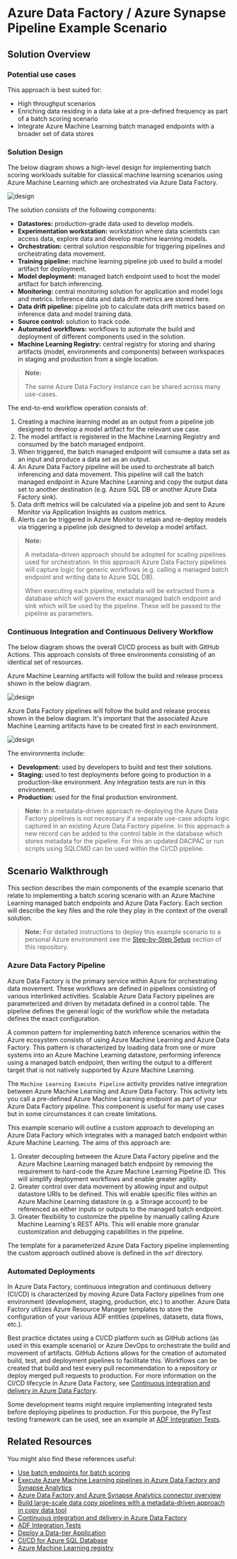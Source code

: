 # Azure Data Factory / Azure Synapse Pipeline Example Scenario

## Solution Overview

### Potential use cases

This approach is best suited for:

- High throughput scenarios
- Enriching data residing in a data lake at a pre-defined frequency as part of a batch scoring scenario
- Integrate Azure Machine Learning batch managed endpoints with a broader set of data stores

### Solution Design

The below diagram shows a high-level design for implementing batch scoring workloads suitable for classical machine learning scenarios using Azure Machine Learning which are orchestrated via Azure Data Factory.

![design](./images/scenarios/design-adf.png)

The solution consists of the following components:

- **Datastores:** production-grade data used to develop models.
- **Experimentation workstation:** workstation where data scientists can access data, explore data and develop machine learning models.
- **Orchestration:** central solution responsible for triggering pipelines and orchestrating data movement.
- **Training pipeline:** machine learning pipeline job used to build a model artifact for deployment.
- **Model deployment:** managed batch endpoint used to host the model artifact for batch inferencing.
- **Monitoring:** central monitoring solution for application and model logs and metrics. Inference data and data drift metrics are stored here.
- **Data drift pipeline:** pipeline job to calculate data drift metrics based on inference data and model training data.
- **Source control:** solution to track code.
- **Automated workflows:** workflows to automate the build and deployment of different components used in the solution.
- **Machine Learning Registry:** central registry for storing and sharing artifacts (model, environments and components) between workspaces in staging and production from a single location.

> **Note:**
>
> The same Azure Data Factory instance can be shared across many use-cases.

The end-to-end workflow operation consists of:

1. Creating a machine learning model as an output from a pipeline job designed to develop a model artifact for the relevant use case.
2. The model artifact is registered in the Machine Learning Registry and consumed by the batch managed endpoint.
3. When triggered, the batch managed endpoint will consume a data set as an input and produce a data set as an output.
4. An Azure Data Factory pipeline will be used to orchestrate all batch inferencing and data movement. This pipeline will call the batch managed endpoint in Azure Machine Learning and copy the output data set to another destination (e.g. Azure SQL DB or another Azure Data Factory sink).
5. Data drift metrics will be calculated via a pipeline job and sent to Azure Monitor via Application Insights as custom metrics.
6. Alerts can be triggered in Azure Monitor to retain and re-deploy models via triggering a pipeline job designed to develop a model artifact.

> **Note:**
>
> A metadata-driven approach should be adopted for scaling pipelines used for orchestration.
> In this approach Azure Data Factory pipelines will capture logic for generic workflows (e.g. calling a managed batch endpoint and writing data to Azure SQL DB).
>
> When executing each pipeline, metadata will be extracted from a database which will govern the exact managed batch endpoint and sink which will be used by the pipeline.
> These will be passed to the pipeline as parameters.

### Continuous Integration and Continuous Delivery Workflow

The below diagram shows the overall CI/CD process as built with GitHub Actions. This approach consists of three environments consisting of an identical set of resources.

Azure Machine Learning artifacts will follow the build and release process shown in the below diagram.

![design](./images/scenarios/cicd-batch.png)

Azure Data Factory pipelines will follow the build and release process shown in the below diagram. It's important that the associated Azure Machine Learning artifacts have to be created first in each environment.

![design](./images/scenarios/cicd-adf.png)

The environments include:

- **Development:** used by developers to build and test their solutions.
- **Staging:** used to test deployments before going to production in a production-like environment. Any integration tests are run in this environment.
- **Production:** used for the final production environment.

> **Note:**
> In a metadata-driven approach re-deploying the Azure Data Factory pipelines is not necessary if a separate use-case adopts logic captured in an existing Azure Data Factory pipeline.
> In this approach a new record can be added to the control table in the database which stores metadata for the pipeline.
> For this an updated DACPAC or run scripts using SQLCMD can be used within the CI/CD pipeline.

## Scenario Walkthrough

This section describes the main components of the example scenario that relate to implementing a batch scoring scenario with an Azure Machine Learning managed batch endpoints and Azure Data Factory. Each section will describe the key files and the role they play in the context of the overall solution.

> **Note:**
> For detailed instructions to deploy this example scenario to a personal Azure environment see the [Step-by-Step Setup](./step-by-step-adf.md) section of this repository.

### Azure Data Factory Pipeline

Azure Data Factory is the primary service within Azure for orchestrating data movement. These workflows are defined in pipelines consisting of various interlinked activities. Scalable Azure Data Factory pipelines are parameterized and driven by metadata defined in a control table. The pipeline defines the general logic of the workflow while the metadata defines the exact configuration.

A common pattern for implementing batch inference scenarios within the Azure ecosystem consists of using Azure Machine Learning and Azure Data Factory. This pattern is characterized by loading data from one or more systems into an Azure Machine Learning datastore, performing inference using a managed batch endpoint, then writing the output to a different target that is not natively supported by Azure Machine Learning.

The `Machine Learning Execute Pipeline` activity provides native integration between Azure Machine Learning and Azure Data Factory. This activity lets you call a pre-defined Azure Machine Learning endpoint as part of your Azure Data Factory pipeline. This component is useful for many use cases but in some circumstances it can create limitations.

This example scenario will outline a custom approach to developing an Azure Data Factory which integrates with a managed batch endpoint within Azure Machine Learning. The aims of this approach are:

1. Greater decoupling between the Azure Data Factory pipeline and the Azure Machine Learning managed batch endpoint by removing the requirement to hard-code the Azure Machine Learning Pipeline ID. This will simplify deployment workflows and enable greater agility.
2. Greater control over data movement by allowing input and output datastore URIs to be defined. This will enable specific files within an Azure Machine Learning datastore (e.g. a Storage account) to be referenced as either inputs or outputs to the managed batch endpoint.
3. Greater flexibility to customize the pipeline by manually calling Azure Machine Learning's REST APIs. This will enable more granular customization and debugging capabilities in the pipeline.

The template for a parameterized Azure Data Factory pipeline implementing the custom approach outlined above is defined in the `adf` directory.

### Automated Deployments

In Azure Data Factory, continuous integration and continuous delivery (CI/CD) is characterized by moving Azure Data Factory pipelines from one environment (development, staging, production, etc.) to another. Azure Data Factory utilizes Azure Resource Manager templates to store the configuration of your various ADF entities (pipelines, datasets, data flows, etc.).

Best practice dictates using a CI/CD platform such as GitHub actions (as used in this example scenario) or Azure DevOps to orchestrate the build and movement of artifacts. GitHub Actions allows for the creation of automated build, test, and deployment pipelines to facilitate this. Workflows can be created that build and test every pull recommendation to a repository or deploy merged pull requests to production. For more information on the CI/CD lifecycle in Azure Data Factory, see [Continuous integration and delivery in Azure Data Factory](https://docs.microsoft.com/azure/data-factory/continuous-integration-delivery).

Some development teams might require implementing integrated tests before deploying pipelines to production. For this purpose, the PyTest testing framework can be used, see an example at [ADF Integration Tests](https://github.com/Azure-Samples/modern-data-warehouse-dataops/blob/main/single_tech_samples/datafactory/tests/integrationtests/tests/README.md).

## Related Resources

You might also find these references useful:

- [Use batch endpoints for batch scoring](https://docs.microsoft.com/azure/machine-learning/how-to-use-batch-endpoint)
- [Execute Azure Machine Learning pipelines in Azure Data Factory and Synapse Analytics](https://docs.microsoft.com/azure/data-factory/transform-data-machine-learning-service)
- [Azure Data Factory and Azure Synapse Analytics connector overview](https://docs.microsoft.com/azure/data-factory/connector-overview)
- [Build large-scale data copy pipelines with a metadata-driven approach in copy data tool](https://docs.microsoft.com/azure/data-factory/copy-data-tool-metadata-driven)
- [Continuous integration and delivery in Azure Data Factory](https://docs.microsoft.com/azure/data-factory/continuous-integration-delivery)
- [ADF Integration Tests](https://github.com/Azure-Samples/modern-data-warehouse-dataops/blob/main/single_tech_samples/datafactory/tests/integrationtests/tests/README.md)
- [Deploy a Data-tier Application](https://docs.microsoft.com/sql/relational-databases/data-tier-applications/deploy-a-data-tier-application)
- [CI/CD for Azure SQL Database](https://github.com/Azure-Samples/modern-data-warehouse-dataops/tree/main/single_tech_samples/azuresql)
- [Azure Machine Learning registry](https://learn.microsoft.com/azure/machine-learning/how-to-share-models-pipelines-across-workspaces-with-registries?tabs=cli)
